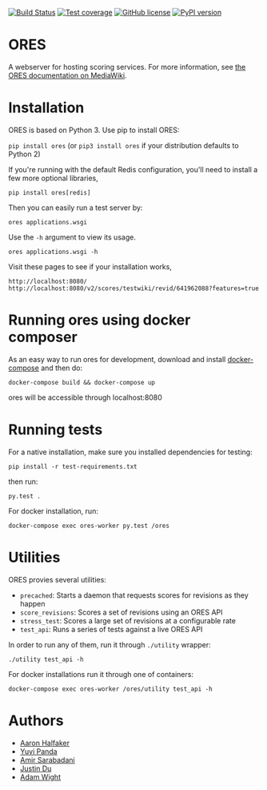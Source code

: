 [![Build Status](https://travis-ci.org/wikimedia/ores.svg)](https://travis-ci.org/wikimedia/ores)
[![Test coverage](https://codecov.io/gh/wikimedia/ores/branch/master/graph/badge.svg)](https://codecov.io/gh/wikimedia/ores)
[![GitHub license](https://img.shields.io/github/license/wikimedia/ores.svg)](./LICENSE)
[![PyPI version](https://badge.fury.io/py/ores.svg)](https://badge.fury.io/py/ores)

ORES
====
A webserver for hosting scoring services. For more information, see [the ORES documentation on MediaWiki](https://mediawiki.org/wiki/ORES).

Installation
============
ORES is based on Python 3. Use pip to install ORES:

``pip install ores`` (or ``pip3 install ores`` if your distribution defaults to Python 2)

If you're running with the default Redis configuration, you'll need to install a few more optional libraries,

``pip install ores[redis]``

Then you can easily run a test server by:

``ores applications.wsgi``

Use the ``-h`` argument to view its usage.

``ores applications.wsgi -h``

Visit these pages to see if your installation works,

``http://localhost:8080/``
``http://localhost:8080/v2/scores/testwiki/revid/641962088?features=true``

Running ores using docker composer
==================================
As an easy way to run ores for development, download and install [docker-compose](https://docs.docker.com/compose/) and then do:

``docker-compose build && docker-compose up``

ores will be accessible through localhost:8080

Running tests
=============
For a native installation, make sure you installed dependencies for testing:

``pip install -r test-requirements.txt``

then run:

``py.test .``

For docker installation, run:

``docker-compose exec ores-worker py.test /ores``

Utilities
=========
ORES provies several utilities:
* `precached`: Starts a daemon that requests scores for revisions as they happen
* `score_revisions`: Scores a set of revisions using an ORES API
* `stress_test`: Scores a large set of revisions at a configurable rate
* `test_api`: Runs a series of tests against a live ORES API

In order to run any of them, run it through `./utility` wrapper:

``./utility test_api -h``

For docker installations run it through one of containers:

``docker-compose exec ores-worker /ores/utility test_api -h``

Authors
=======
* [Aaron Halfaker](https://github.com/halfak)
* [Yuvi Panda](https://github.com/yuvipanda)
* [Amir Sarabadani](https://github.com/Ladsgroup)
* [Justin Du](https://github.com/mdew192837)
* [Adam Wight](https://github.com/adamwight)
